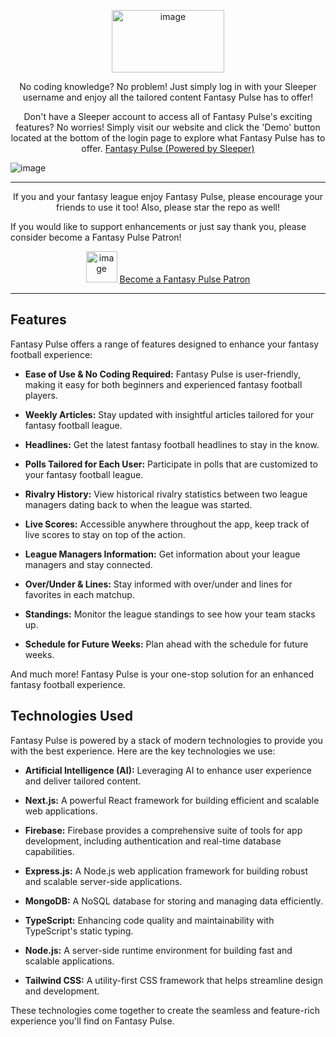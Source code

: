 <p align="center">
  <img src="https://github.com/fahadg206/FantasyPulse/assets/89051306/db119ab5-80a8-401d-8584-8715989a23ab" alt="image" width="180" height="100">
</p>

<p align="center">
  No coding knowledge? No problem! 
  Just simply log in with your Sleeper username and enjoy all the tailored content Fantasy Pulse has to offer!
</p>

<p align="center">
 Don't have a Sleeper account to access all of Fantasy Pulse's exciting features? No worries! Simply visit our website and click the 'Demo' button located at the bottom of the login page to explore what Fantasy Pulse has to offer.
  <a href="https://fantasypulseff.com">Fantasy Pulse (Powered by Sleeper)</a>
</p>



![image](https://github.com/fahadg206/FantasyPulse/assets/89051306/fc99a125-a596-4d1b-a463-65fa50187cba)


<p align="center">
  <hr>
</p>

<p align="center">
  If you and your fantasy league enjoy Fantasy Pulse, please encourage your friends to use it too! Also, please star the repo as well!

  If you would like to support enhancements or just say thank you, please consider become a Fantasy Pulse Patron!
<p align="center">
 <p align="center">
  <img src="https://github.com/fahadg206/FantasyPulse/assets/89051306/92695b8d-6d92-41ee-b404-e295f0fb2637" alt="image" width="50" height="50" > <a href="https://www.patreon.com/FantasyPulse">Become a Fantasy Pulse Patron</a>
</p>


</p>
</p>

<p align="center">
  <hr>
</p>

## Features

Fantasy Pulse offers a range of features designed to enhance your fantasy football experience:

- **Ease of Use & No Coding Required:** Fantasy Pulse is user-friendly, making it easy for both beginners and experienced fantasy football players.

- **Weekly Articles:** Stay updated with insightful articles tailored for your fantasy football league.

- **Headlines:** Get the latest fantasy football headlines to stay in the know.

- **Polls Tailored for Each User:** Participate in polls that are customized to your fantasy football league.

- **Rivalry History:** View historical rivalry statistics between two league managers dating back to when the league was started.

- **Live Scores:** Accessible anywhere throughout the app, keep track of live scores to stay on top of the action.

- **League Managers Information:** Get information about your league managers and stay connected.

- **Over/Under & Lines:** Stay informed with over/under and lines for favorites in each matchup.

- **Standings:** Monitor the league standings to see how your team stacks up.

- **Schedule for Future Weeks:** Plan ahead with the schedule for future weeks.

And much more! Fantasy Pulse is your one-stop solution for an enhanced fantasy football experience.


## Technologies Used

Fantasy Pulse is powered by a stack of modern technologies to provide you with the best experience. Here are the key technologies we use:

- **Artificial Intelligence (AI):** Leveraging AI to enhance user experience and deliver tailored content.

- **Next.js:** A powerful React framework for building efficient and scalable web applications.

- **Firebase:** Firebase provides a comprehensive suite of tools for app development, including authentication and real-time database capabilities.

- **Express.js:** A Node.js web application framework for building robust and scalable server-side applications.

- **MongoDB:** A NoSQL database for storing and managing data efficiently.

- **TypeScript:** Enhancing code quality and maintainability with TypeScript's static typing.

- **Node.js:** A server-side runtime environment for building fast and scalable applications.

- **Tailwind CSS:** A utility-first CSS framework that helps streamline design and development.

These technologies come together to create the seamless and feature-rich experience you'll find on Fantasy Pulse.


